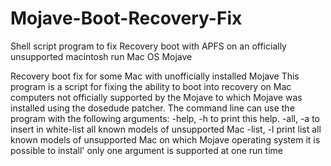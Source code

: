 # Mojave-Boot-Recovery-Fix
Shell script program to fix Recovery boot with APFS on an officially unsupported macintosh run Mac OS Mojave 

Recovery boot fix for some Mac with unofficially installed Mojave
This program is a script for fixing the ability to boot into recovery
on Mac computers not officially supported by the Mojave to which
Mojave was installed using the dosedude patcher.
The command line can use the program with the following arguments:
-help,   -h  to print this help.
-all,    -a  to insert in white-list  all known models of unsupported Mac
-list,   -l  print list all known models of unsupported Mac
on which Mojave operating system it is possible to install'
only one argument is supported at one run time

